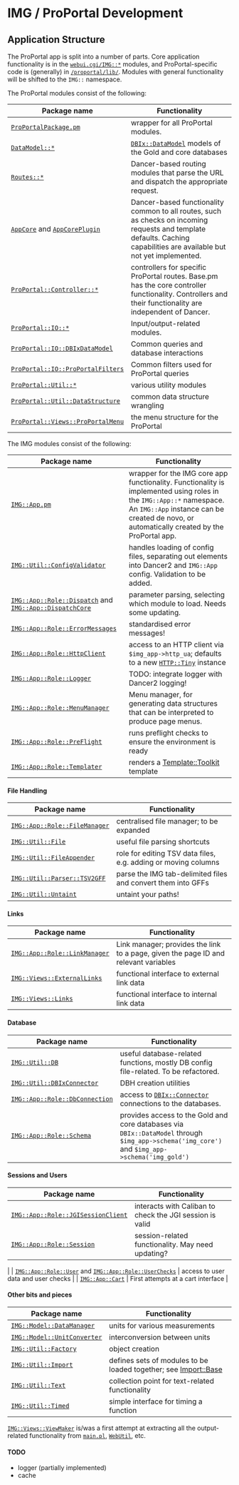# IMG / ProPortal Development #

## Application Structure ##

The ProPortal app is split into a number of parts. Core application functionality is in the [`webui.cgi/IMG::*`](../../webui.cgi/IMG/) modules, and ProPortal-specific code is (generally) in [`/proportal/lib/`](../lib/). Modules with general functionality will be shifted to the `IMG::` namespace.

The ProPortal modules consist of the following:

| Package name | Functionality |
|--------------|---------------|
| [`ProPortalPackage.pm`](../lib/ProPortalPackage.pm) | wrapper for all ProPortal modules. |
| [`DataModel::*`](../lib/DataModel/) | [`DBIx::DataModel`](http://metacpan.org/pod/DBIx::DataModel) models of the Gold and core databases |
| [`Routes::*`](../lib/Routes/) | Dancer-based routing modules that parse the URL and dispatch the appropriate request. |
| [`AppCore`](../lib/AppCore.pm) and [`AppCorePlugin`](../lib/AppCorePlugin.pm) | Dancer-based functionality common to all routes, such as checks on incoming requests and template defaults. Caching capabilities are available but not yet implemented. |
| [`ProPortal::Controller::*`](../lib/ProPortal/Controller/) | controllers for specific ProPortal routes. Base.pm has the core controller functionality. Controllers and their functionality are independent of Dancer. |
| [`ProPortal::IO::*`](../lib/IO/) | Input/output-related modules. |
| [`ProPortal::IO::DBIxDataModel`](../lib/ProPortal/IO/DBIxDataModel.pm) | Common queries and database interactions |
| [`ProPortal::IO::ProPortalFilters`](../lib/ProPortal/IO/ProPortalFilters.pm) | Common filters used for ProPortal queries |
| [`ProPortal::Util::*`](../lib/ProPortal/Util/) | various utility modules |
| [`ProPortal::Util::DataStructure`](../lib/ProPortal/Util/DataStructure) | common data structure wrangling |
| [`ProPortal::Views::ProPortalMenu`](../lib/ProPortal/Views/ProPortalMenu.pm) | the menu structure for the ProPortal |

The IMG modules consist of the following:

| Package name | Functionality |
|--------------|---------------|
| [`IMG::App.pm`](../../webui.cgi/IMG/App.pm) | wrapper for the IMG core app functionality. Functionality is implemented using roles in the `IMG::App::*` namespace. An `IMG::App` instance can be created de novo, or automatically created by the ProPortal app. |
| [`IMG::Util::ConfigValidator`](../../webui.cgi/IMG/Util/ConfigValidator.pm) | handles loading of config files, separating out elements into Dancer2 and `IMG::App` config. Validation to be added. |
| [`IMG::App::Role::Dispatch`](../../webui.cgi/IMG/App/Role/Dispatch.pm) and [`IMG::App::DispatchCore`](../../webui.cgi/IMG/App/DispatchCore.pm) | parameter parsing, selecting which module to load. Needs some updating. |
| [`IMG::App::Role::ErrorMessages`](../../webui.cgi/IMG/App/Role/ErrorMessages.pm) | standardised error messages! |
| [`IMG::App::Role::HttpClient`](../../webui.cgi/IMG/App/Role/HttpClient.pm) | access to an HTTP client via `$img_app->http_ua`; defaults to a new [`HTTP::Tiny`](http://metacpan.org/pod/HTTP::Tiny) instance |
| [`IMG::App::Role::Logger`](../../webui.cgi/IMG/App/Role/Logger.pm) | TODO: integrate logger with Dancer2 logging! |
| [`IMG::App::Role::MenuManager`](../../webui.cgi/IMG/App/Role/MenuManager.pm) | Menu manager, for generating data structures that can be interpreted to produce page menus. |
| [`IMG::App::Role::PreFlight`](../../webui.cgi/IMG/App/Role/PreFlight.pm) | runs preflight checks to ensure the environment is ready |
 [`IMG::App::Role::Templater`](../../webui.cgi/IMG/App/Role/Templater.pm) | renders a [Template::Toolkit](http://template-toolkit.org) template |


#### File Handling ####

| Package name | Functionality |
|--------------|---------------|
| [`IMG::App::Role::FileManager`](../../webui.cgi/IMG/App/Role/FileManager.pm) | centralised file manager; to be expanded |
| [`IMG::Util::File`](../../webui.cgi/IMG/Util/File.pm) | useful file parsing shortcuts |
| [`IMG::Util::FileAppender`](../../webui.cgi/IMG/Util/FileAppender.pm) | role for editing TSV data files, e.g. adding or moving columns |
| [`IMG::Util::Parser::TSV2GFF`](../../webui.cgi/IMG/Util/Parser/TSV2GFF.pm) | parse the IMG tab-delimited files and convert them into GFFs |
| [`IMG::Util::Untaint`](../../webui.cgi/IMG/Util/Untaint.pm) | untaint your paths! |


#### Links ####

| Package name | Functionality |
|--------------|---------------|
| [`IMG::App::Role::LinkManager`](../../webui.cgi/IMG/App/Role/LinkManager.pm) | Link manager; provides the link to a page, given the page ID and relevant variables |
| [`IMG::Views::ExternalLinks`](../../webui.cgi/IMG/Views/ExternalLinks.pm) | functional interface to external link data |
| [`IMG::Views::Links`](../../webui.cgi/IMG/Views/Links.pm) | functional interface to internal link data |


#### Database ####

| Package name | Functionality |
|--------------|---------------|
| [`IMG::Util::DB`](../../webui.cgi/IMG/.pm) | useful database-related functions, mostly DB config file-related. To be refactored. |
| [`IMG::Util::DBIxConnector`](../../webui.cgi/IMG/Util/DBIxConnector.pm) | DBH creation utilities |
| [`IMG::App::Role::DbConnection`](../webui.cgi/IMG/App/Role/DbConnection.pm) | access to [`DBIx::Connector`](http://metacpan.org/pod/DBIx::Connector) connections to the databases. |
| [`IMG::App::Role::Schema`](../../webui.cgi/IMG/App/Role/Schema.pm) | provides access to the Gold and core databases via `DBIx::DataModel` through `$img_app->schema('img_core')` and `$img_app->schema('img_gold')` |

#### Sessions and Users ####

| Package name | Functionality |
|--------------|---------------|
| [`IMG::App::Role::JGISessionClient`](../../webui.cgi/IMG/App/Role/JGISessionClient.pm) | interacts with Caliban to check the JGI session is valid |
| [`IMG::App::Role::Session`](../../webui.cgi/IMG/App/Role/Session.pm) | session-related functionality. May need updating? |
|
| [`IMG::App::Role::User`](../../webui.cgi/IMG/App/Role/User.pm) and [`IMG::App::Role::UserChecks`](../../webui.cgi/IMG/App/Role/UserChecks.pm) | access to user data and user checks |
| [`IMG::App::Cart`](../../webui.cgi/IMG/App/Cart.pm) | First attempts at a cart interface |


#### Other bits and pieces ####

| Package name | Functionality |
|--------------|---------------|
| [`IMG::Model::DataManager`](../../webui.cgi/IMG/Model/DataManager.pm) | units for various measurements |
| [`IMG::Model::UnitConverter`](../../webui.cgi/IMG/Model/UnitConverter.pm) | interconversion between units |
| [`IMG::Util::Factory`](../../webui.cgi/IMG/Util/Factory.pm) | object creation |
| [`IMG::Util::Import`](../../webui.cgi/IMG/Util/Import.pm) | defines sets of modules to be loaded together; see [Import::Base](http://metacpan.org/pod/Import::Base) |
| [`IMG::Util::Text`](../../webui.cgi/IMG/Util/Text.pm) | collection point for text-related functionality |
| [`IMG::Util::Timed`](../../webui.cgi/IMG/Util/Timed.pm) | simple interface for timing a function |


[`IMG::Views::ViewMaker`](../../webui.cgi/IMG/Views/ViewMaker.pm) is/was a first attempt at extracting all the output-related functionality from [`main.pl`](../../webui.cgi/main.pl), [`WebUtil`](../../webui.cgi/WebUtil.pm), etc.


#### TODO ####

- logger (partially implemented)
- cache

